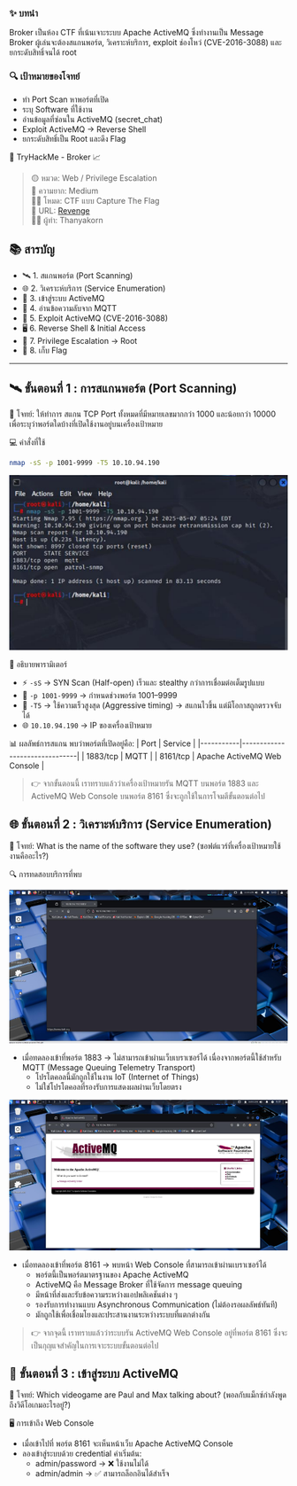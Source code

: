 ### ✨ บทนำ
Broker เป็นห้อง CTF ที่เน้นเจาะระบบ Apache ActiveMQ ซึ่งทำงานเป็น Message Broker ผู้เล่นจะต้องสแกนพอร์ต, วิเคราะห์บริการ, exploit ช่องโหว่ (CVE-2016-3088) และยกระดับสิทธิ์จนได้ root

### 🔍 เป้าหมายของโจทย์
- ทำ Port Scan หาพอร์ตที่เปิด
- ระบุ Software ที่ใช้งาน
- อ่านข้อมูลที่ซ่อนใน ActiveMQ (secret_chat)
- Exploit ActiveMQ → Reverse Shell
- ยกระดับสิทธิ์เป็น Root และดึง Flag

🧠 TryHackMe - Broker 📈

> 🟡 หมวด: Web / Privilege Escalation  
> 🧩 ความยาก: Medium  
> 🕵️‍♂️ โหมด: CTF แบบ Capture The Flag  
> 🧩 URL: [Revenge](https://tryhackme.com/room/broker)  
> 👨‍💻 ผู้ทำ: Thanyakorn

## 📚 สารบัญ

- 🛰️ 1. สแกนพอร์ต (Port Scanning)
- 🌐 2. วิเคราะห์บริการ (Service Enumeration)
- 🔐 3. เข้าสู่ระบบ ActiveMQ
- 📡 4. อ่านข้อความลับจาก MQTT
- 🚪 5. Exploit ActiveMQ (CVE-2016-3088)
- 🖥️ 6. Reverse Shell & Initial Access
- 🔼 7. Privilege Escalation → Root
- 🏁 8. เก็บ Flag

---

## 🛰️ ขั้นตอนที่ 1 : การสแกนพอร์ต (Port Scanning)

📌 โจทย์:
ให้ทำการ สแกน TCP Port ทั้งหมดที่มีหมายเลขมากกว่า 1000 และน้อยกว่า 10000 เพื่อระบุว่าพอร์ตใดบ้างที่เปิดใช้งานอยู่บนเครื่องเป้าหมาย

💻 คำสั่งที่ใช้

```bash
nmap -sS -p 1001-9999 -T5 10.10.94.190
```

![nmap](images/1.png)

🧩 อธิบายพารามิเตอร์
- ⚡ `-sS` → SYN Scan (Half-open) เร็วและ stealthy กว่าการเชื่อมต่อเต็มรูปแบบ
- 🎯 `-p 1001-9999` → กำหนดช่วงพอร์ต 1001–9999
- 🚀 `-T5` → ใช้ความเร็วสูงสุด (Aggressive timing) → สแกนไวขึ้น แต่มีโอกาสถูกตรวจจับได้
- 🌐 `10.10.94.190` → IP ของเครื่องเป้าหมาย

📊 ผลลัพธ์การสแกน
พบว่าพอร์ตที่เปิดอยู่คือ: 
| Port      | Service                       |
|-----------|-------------------------------|
| 1883/tcp | MQTT                          |
| 8161/tcp | Apache ActiveMQ Web Console   |

> 👉 จากขั้นตอนนี้ เราทราบแล้วว่าเครื่องเป้าหมายรัน MQTT บนพอร์ต 1883 และ ActiveMQ Web Console บนพอร์ต 8161 ซึ่งจะถูกใช้ในการโจมตีขั้นตอนต่อไป

## 🌐 ขั้นตอนที่ 2 : วิเคราะห์บริการ (Service Enumeration)

📌 โจทย์:
What is the name of the software they use? (ซอฟต์แวร์ที่เครื่องเป้าหมายใช้งานคืออะไร?)

🔍 การทดสอบบริการที่พบ

![test](images/2.png)

- เมื่อทดลองเข้าที่พอร์ต 1883 → ไม่สามารถเข้าผ่านเว็บเบราเซอร์ได้ เนื่องจากพอร์ตนี้ใช้สำหรับ MQTT (Message Queuing Telemetry Transport)
  - โปรโตคอลนี้มักถูกใช้ในงาน IoT (Internet of Things)
  - ไม่ใช่โปรโตคอลที่รองรับการแสดงผลผ่านเว็บโดยตรง
 
![test](images/3.png)

- เมื่อทดลองเข้าที่พอร์ต 8161 → พบหน้า Web Console ที่สามารถเข้าผ่านเบราเซอร์ได้
  - พอร์ตนี้เป็นพอร์ตมาตรฐานของ Apache ActiveMQ
  - ActiveMQ คือ Message Broker ที่ใช้จัดการ message queuing
  - มีหน้าที่ส่งและรับข้อความระหว่างแอปพลิเคชันต่าง ๆ
  - รองรับการทำงานแบบ Asynchronous Communication (ไม่ต้องรอผลลัพธ์ทันที)
  - มักถูกใช้เพื่อเชื่อมโยงและประสานงานระหว่างระบบที่แตกต่างกัน
 
> 👉 จากจุดนี้ เราทราบแล้วว่าระบบรัน ActiveMQ Web Console อยู่ที่พอร์ต 8161 ซึ่งจะเป็นกุญแจสำคัญในการเจาะระบบขั้นตอนต่อไป

## 🔐 ขั้นตอนที่ 3 : เข้าสู่ระบบ ActiveMQ

📌 โจทย์:
Which videogame are Paul and Max talking about? (พอลกับแม็กซ์กำลังพูดถึงวิดีโอเกมอะไรอยู่?)

🖥️ การเข้าถึง Web Console
- เมื่อเข้าไปที่ พอร์ต 8161 จะเห็นหน้าเว็บ Apache ActiveMQ Console
- ลองเข้าสู่ระบบด้วย credential ค่าเริ่มต้น:
  - admin/password → ❌ ใช้งานไม่ได้
  - admin/admin → ✅ สามารถล็อกอินได้สำเร็จ
